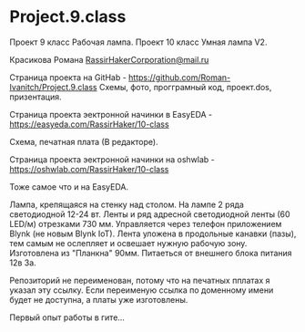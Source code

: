 # Project.9.class
Проект 9 класс Рабочая лампа.
Проект 10 класс Умная лампа V2.

Красикова Романа RassirHakerCorporation@mail.ru 

Страница проекта на GitHab - https://github.com/Roman-Ivanitch/Project.9.class
  Схемы, фото, прогграмный код, проект.dos, призентация.

Страница проекта эектронной начинки в EasyEDA -  https://easyeda.com/RassirHaker/10-class

  Схема, печатная плата (В редакторе).

Страница проекта эектронной начинки на oshwlab - https://oshwlab.com/RassirHaker/10-class

  Тоже самое что и на EasyEDA.

Лампа, крепящаяся на стенку над столом. На лампе 2 ряда светодиодной 12-24 вт. Ленты и ряд адресной светодиодной ленты (60 LED/м) отрезками 730 мм. 
Управляется через телефон приложением Blynk (не новым  Blynk IoT). Лента уложена в продольные  канавки (пазы), 
тем самым не ослепляет и освешает нужную рабочую зону. Изготовлена из "Планкна" 90мм. Питаеться от внешнего блока питания 12в 3а.

Репозиторий не переименован, потому что на печатных пплатах я указал эту ссылку. Если переименую ссылка по доменному имени будет не доступна, а платы уже изготовлены. 

Первый опыт работы в гите...
